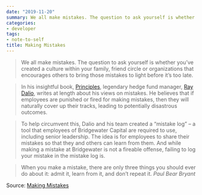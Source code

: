 ```yaml
---
date: "2019-11-20"
summary: We all make mistakes. The question to ask yourself is whether you’ve created a culture within your family, friend circle or organizations that encourages others to bring those mistakes to light before it’s too late.
categories:
- developer
tags:
- note-to-self
title: Making Mistakes
---
```



> We all make mistakes. The question to ask yourself is whether you’ve created a culture within your family, friend circle or organizations that encourages others to bring those mistakes to light before it’s too late.

> In his insightful book, [Principles](https://www.amazon.it/dp/1501124021/), legendary hedge fund manager, [Ray Dalio](https://en.wikipedia.org/wiki/Ray_Dalio), writes at length about his views on mistakes. He believes that if employees are punished or fired for making mistakes, then they will naturally cover up their tracks, leading to potentially disastrous outcomes.

> To help circumvent this, Dalio and his team created a “mistake log” – a tool that employees of Bridgewater Capital are required to use, including senior leadership. The idea is for employees to share their mistakes so that they and others can learn from them. And while making a mistake at Bridgewater is not a fireable offense, failing to log your mistake in the mistake log is.


> When you make a mistake, there are only three things you should ever do about it: admit it, learn from it, and don’t repeat it.
> *Paul Bear Bryant*

Source: [Making Mistakes](https://www.robertglazer.com/friday-forward/making-mistakes/)


